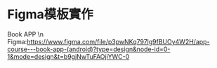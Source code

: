 # Figma模板實作
Book APP \n
Figma:https://www.figma.com/file/p3pwNKq797lg9fBUOy4W2H/app-course---book-app-(android)?type=design&node-id=0-1&mode=design&t=b9gjNwTuFAOjiYWC-0
